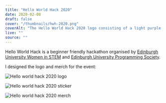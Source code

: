 ```yaml
---
title: "Hello World Hack 2020"
date: 2020-02-08
draft: false
cover: "/thumbnails/hwh-2020.png"
coverAlt: "The Hello World Hack 2020 logo consisting of a light purple circle containing a pink diamond with two horizontal lines curved down the way. The circle also has two pink arrows on the left and right pointing away from it. Below the logo, it says Hello World in pink outlined text and Hack in light purple outlined text. The background is dark blue."
live: ""
source: ""
---
```


Hello World Hack is a beginner friendly hackathon organised by [Edinburgh University Women in STEM](https://www.euwistem.com/) and [Edinburgh University Programming Society](https://ediprogsoc.co.uk/).

I designed the logo and merch for the event:

![Hello world hack 2020 logo](/hello-world-hack/logo-2020.png)

![Hello world hack 2020 sticker](/hello-world-hack/sticker-2020.png)

![Hello world hack 2020 merch](/hello-world-hack/merch-2020.png)
